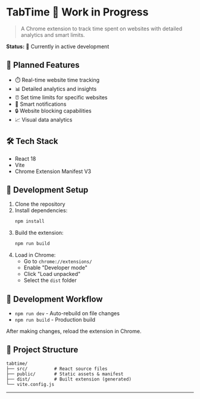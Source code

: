 # TabTime 🚧 Work in Progress

> A Chrome extension to track time spent on websites with detailed analytics and smart limits.

**Status:** 🔨 Currently in active development

## 🎯 Planned Features

- ⏱️ Real-time website time tracking
- 📊 Detailed analytics and insights
- ⏰ Set time limits for specific websites
- 🔔 Smart notifications
- 🔒 Website blocking capabilities
- 📈 Visual data analytics

## 🛠️ Tech Stack

- React 18
- Vite
- Chrome Extension Manifest V3

## 🚀 Development Setup

1. Clone the repository
2. Install dependencies:
   ```bash
   npm install
   ```
3. Build the extension:
   ```bash
   npm run build
   ```
4. Load in Chrome:
   - Go to `chrome://extensions/`
   - Enable "Developer mode"
   - Click "Load unpacked"
   - Select the `dist` folder

## 📝 Development Workflow

- `npm run dev` - Auto-rebuild on file changes
- `npm run build` - Production build

After making changes, reload the extension in Chrome.

## 📂 Project Structure

```
tabtime/
├── src/          # React source files
├── public/       # Static assets & manifest
├── dist/         # Built extension (generated)
└── vite.config.js
```

---
